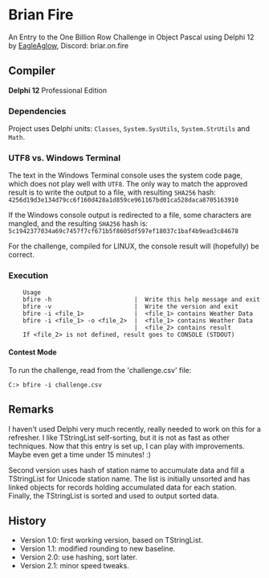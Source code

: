 # Brian Fire

An Entry to the One Billion Row Challenge in Object Pascal using Delphi 12 by [EagleAglow](https://github.com/EagleAglow), Discord: briar.on.fire

## Compiler

**Delphi 12** Professional Edition

### Dependencies

Project uses Delphi units: `Classes`, `System.SysUtils`, `System.StrUtils` and `Math`.

### UTF8 vs. Windows Terminal

The text in the Windows Terminal console uses the system code page, which does not play well with `UTF8`.
The only way to match the approved result is to write the output to a file, with resulting `SHA256` hash:\
`4256d19d3e134d79cc6f160d428a1d859ce961167bd01ca528daca8705163910`

If the Windows console output is redirected to a file, some characters are mangled, and the resulting `SHA256` hash is:\
`5c1942377034a69c7457f7cf671b5f8605df597ef18037c1baf4b9ead3c84678`

For the challenge, compiled for LINUX, the console result will (hopefully) be correct.

### Execution
```
    Usage
    bfire -h                       |  Write this help message and exit
    bfire -v                       |  Write the version and exit
    bfire -i <file_1>              |  <file_1> contains Weather Data
    bfire -i <file_1> -o <file_2>  |  <file_1> contains Weather Data
                                   |  <file_2> contains result
    If <file_2> is not defined, result goes to CONSOLE (STDOUT)
```

#### Contest Mode

To run the challenge, read from the 'challenge.csv' file:

```console
C:> bfire -i challenge.csv
```

## Remarks

I haven't used Delphi very much recently, really needed to work on this for a refresher.
I like TStringList self-sorting, but it is not as fast as other techniques.
Now that this entry is set up, I can play with improvements. Maybe even get a time under 15 minutes! :)

Second version uses hash of station name to accumulate data and fill a TStringList for Unicode station name.
The list is initially unsorted and has linked objects for records holding accumulated data for each station.
Finally, the TStringList is sorted and used to output sorted data.

## History

- Version 1.0: first working version, based on TStringList.
- Version 1.1: modified rounding to new baseline.
- Version 2.0: use hashing, sort later.
- Version 2.1: minor speed tweaks.
